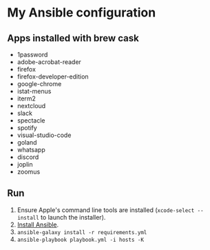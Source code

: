 # My Ansible configuration

## Apps installed with brew cask
- 1password
- adobe-acrobat-reader
- firefox
- firefox-developer-edition
- google-chrome
- istat-menus
- iterm2
- nextcloud
- slack
- spectacle
- spotify
- visual-studio-code
- goland
- whatsapp
- discord
- joplin
- zoomus

## Run

1. Ensure Apple's command line tools are installed (`xcode-select --install` to launch the installer).
2. [Install Ansible](http://docs.ansible.com/intro_installation.html).
3. `ansible-galaxy install -r requirements.yml`
4. `ansible-playbook playbook.yml -i hosts -K`
